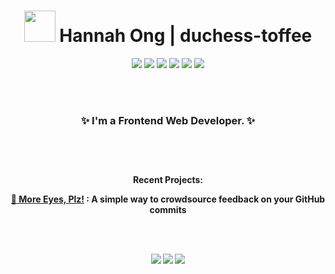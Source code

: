 <h1 align="center"><a href="#"><img src="https://media.giphy.com/media/gM5qFksULw54NMWyry/giphy.gif" width="50" height="50"></a> Hannah Ong | duchess-toffee </h1>

<p align="center">
  <a href="#"><img src="https://img.icons8.com/windows/50/000000/html-5.png"/></a>
  <a href="#"><img src="https://img.icons8.com/ios/50/000000/css3.png"/></a>
  <a href="#"><img src="https://img.icons8.com/windows/50/000000/js-squared.png"/></a>
  <a href="#"><img src="https://img.icons8.com/small/50/000000/react.png"/></a>
  <a href="#"><img src="https://img.icons8.com/windows/50/000000/typescript.png"/></a>
  <a href="#"><img src="https://api.iconify.design/simple-icons:jest.svg?width=38&height=38"/></a>
</p>

<br/><br/>
 
<h3 align="center"><b>✨ I'm a Frontend Web Developer. ✨</b></p>
 
<br/><br/>

<h4 align="center">Recent Projects:</p>
<p align="center">
  <a href="https://moreeyesplz.com">👀 More Eyes, Plz!</a> : A simple way to crowdsource feedback on your GitHub commits
</p>

<br/><br/>

<p align="center">
  <a href="https://www.linkedin.com/feed/"><img src="https://img.icons8.com/windows/32/000000/linkedin-2.png"/></a>
  <a href="https://dev.to/duchesstoffee"><img src="https://img.icons8.com/windows/32/000000/dev.png"/></a>
  <a href="https://twitter.com/duchess_toffee"><img src="https://img.icons8.com/windows/32/000000/twitter-squared--v2.png"/></a>
 </p>
